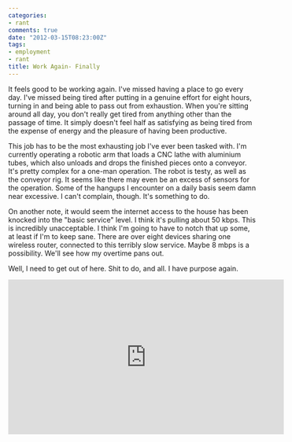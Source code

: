 ```yaml
---
categories:
- rant
comments: true
date: "2012-03-15T08:23:00Z"
tags:
- employment
- rant
title: Work Again- Finally
---
```


It feels good to be working again. I've missed having a place to go every day.
I've missed being tired after putting in a genuine effort for eight hours,
turning in and being able to pass out from exhaustion. When you're sitting
around all day, you don't really get tired from anything other than the passage
of time. It simply doesn't feel half as satisfying as being tired from the
expense of energy and the pleasure of having been productive.

This job has to be the most exhausting job I've ever been tasked with. I'm
currently operating a robotic arm that loads a CNC lathe with aluminium tubes,
which also unloads and drops the finished pieces onto a conveyor. It's pretty
complex for a one-man operation. The robot is testy, as well as the conveyor
rig. It seems like there may even be an excess of sensors for the operation.
Some of the hangups I encounter on a daily basis seem damn near excessive. I
can't complain, though. It's something to do.

On another note, it would seem the internet access to the house has been knocked
into the "basic service" level. I think it's pulling about 50 kbps. This is
incredibly unacceptable. I think I'm going to have to notch that up some, at
least if I'm to keep sane. There are over eight devices sharing one wireless
router, connected to this terribly slow service. Maybe 8 mbps is a possibility.
We'll see how my overtime pans out.

Well, I need to get out of here. Shit to do, and all. I have purpose again.

<iframe width="560" height="315" src="http://www.youtube.com/embed/8bdeizHM9OU" frameborder="0">  </iframe>
